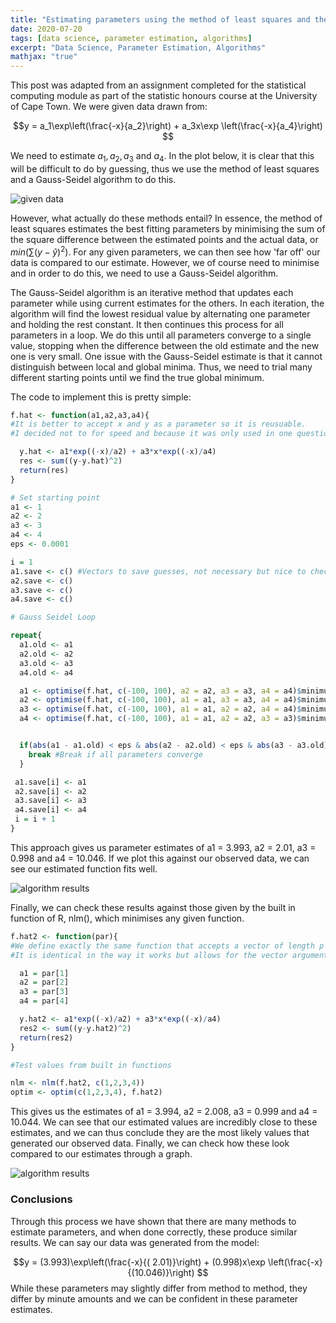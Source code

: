 ```yaml
---
title: "Estimating parameters using the method of least squares and the Gauss-Seidel algorithm"
date: 2020-07-20
tags: [data science, parameter estimation, algorithms]
excerpt: "Data Science, Parameter Estimation, Algorithms"
mathjax: "true"
---
```


This post was adapted from an assignment completed for the statistical computing module as part of
the statistic honours course at the University of Cape Town. We were given data drawn from:

$$y = a_1\exp\left(\frac{-x}{a_2}\right) + a_3x\exp \left(\frac{-x}{a_4}\right) $$

We need to estimate $a_1, a_2, a_3$ and $a_4$. In the plot below, it is clear that this will be difficult to do by guessing,
thus we use the method of least squares and a Gauss-Seidel algorithm to do this.

<img src="{{ site.url }}{{ site.baseurl }}/images/gauss/initial_data.png" alt="given data">


However, what actually do these methods entail? In essence, the method of least squares estimates
the best fitting parameters by minimising the sum of the square difference between the estimated
points and the actual data, or $min\left(\sum(y - \hat{y})^2\right)$. For any given parameters,
we can then see how 'far off' our data is compared to our estimate. However, we of course need
to minimise and in order to do this, we need to use a Gauss-Seidel algorithm.

The Gauss-Seidel algorithm is an iterative method that updates each parameter while using current estimates
for the others. In each iteration, the algorithm will find the lowest residual value by alternating
one parameter and holding the rest constant. It then continues this process for all parameters in a loop. We do
this until all parameters converge to a single value, stopping when the difference between the old estimate and
the new one is very small. One issue with the Gauss-Seidel estimate is that it cannot distinguish between local and
global minima. Thus, we need to trial many different starting points until we find the true global minimum.

The code to implement this is pretty simple:

```r
f.hat <- function(a1,a2,a3,a4){
#It is better to accept x and y as a parameter so it is reusuable.
#I decided not to for speed and because it was only used in one question

  y.hat <- a1*exp((-x)/a2) + a3*x*exp((-x)/a4)
  res <- sum((y-y.hat)^2)
  return(res)
}

# Set starting point
a1 <- 1
a2 <- 2
a3 <- 3
a4 <- 4
eps <- 0.0001

i = 1
a1.save <- c() #Vectors to save guesses, not necessary but nice to check
a2.save <- c()
a3.save <- c()
a4.save <- c()

# Gauss Seidel Loop

repeat{
  a1.old <- a1
  a2.old <- a2
  a3.old <- a3
  a4.old <- a4

  a1 <- optimise(f.hat, c(-100, 100), a2 = a2, a3 = a3, a4 = a4)$minimum #Optimise a1 holding rest at current estimate
  a2 <- optimise(f.hat, c(-100, 100), a1 = a1, a3 = a3, a4 = a4)$minimum
  a3 <- optimise(f.hat, c(-100, 100), a1 = a1, a2 = a2, a4 = a4)$minimum
  a4 <- optimise(f.hat, c(-100, 100), a1 = a1, a2 = a2, a3 = a3)$minimum


  if(abs(a1 - a1.old) < eps & abs(a2 - a2.old) < eps & abs(a3 - a3.old) < eps & abs(a4 - a4.old) < eps){
    break #Break if all parameters converge
  }

 a1.save[i] <- a1
 a2.save[i] <- a2
 a3.save[i] <- a3
 a4.save[i] <- a4
 i = i + 1
}
```

This approach gives us parameter estimates of a1 = 3.993, a2 = 2.01, a3 = 0.998 and a4 = 10.046. If we plot this against our observed data,
we can see our estimated function fits well.

<img src="{{ site.url }}{{ site.baseurl }}/images/gauss/gauss.png" alt="algorithm results">

Finally, we can check these results against those given by the built in function of R, nlm(),
which minimises any given function.

```r
f.hat2 <- function(par){
#We define exactly the same function that accepts a vector of length p to use in nlm
#It is identical in the way it works but allows for the vector argument

  a1 = par[1]
  a2 = par[2]
  a3 = par[3]
  a4 = par[4]

  y.hat2 <- a1*exp((-x)/a2) + a3*x*exp((-x)/a4)
  res2 <- sum((y-y.hat2)^2)
  return(res2)
}

#Test values from built in functions

nlm <- nlm(f.hat2, c(1,2,3,4))
optim <- optim(c(1,2,3,4), f.hat2)
```

This gives us the estimates of a1 = 3.994, a2 = 2.008, a3 = 0.999 and a4 = 10.044.
We can see that our estimated values are incredibly close to these estimates, and we
can thus conclude they are the most likely values that generated our observed data.
Finally, we can check how these look compared to our estimates through a graph.

<img src="{{ site.url }}{{ site.baseurl }}/images/gauss/nlm.png" alt="algorithm results">

### Conclusions

Through this process we have shown that there are many methods to estimate parameters, and when done correctly,
these produce similar results. We can say our data was generated from the model:

$$y = (3.993)\exp\left(\frac{-x}{( 2.01)}\right) + (0.998)x\exp \left(\frac{-x}{(10.046)}\right) $$
While these parameters may slightly differ from method to method, they differ by minute amounts and we
can be confident in these parameter estimates.
